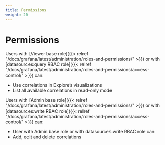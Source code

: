 ```yaml
---
title: Permissions
weight: 20
---
```


# Permissions

Users with [Viewer base role]({{< relref "/docs/grafana/latest/administration/roles-and-permissions/" >}}) or with [datasources:query RBAC role]({{< relref "/docs/grafana/latest/administration/roles-and-permissions/access-control/" >}}) can:

- Use correlations in Explore’s visualizations
- List all available correlations in read-only mode

Users with [Admin base role]({{< relref "/docs/grafana/latest/administration/roles-and-permissions/" >}}) or with [datasources:write RBAC role]({{< relref "/docs/grafana/latest/administration/roles-and-permissions/access-control/" >}}) can:

- User with Admin base role or with datasources:write RBAC role can:
- Add, edit and delete correlations
